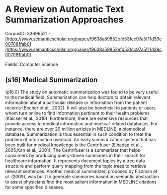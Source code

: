 # A Review on Automatic Text Summarization Approaches

CorpusID: 33696521 - [https://www.semanticscholar.org/paper/f9638a59852efd53fcc97a5f11d39c007081fab0](https://www.semanticscholar.org/paper/f9638a59852efd53fcc97a5f11d39c007081fab0)

Fields: Computer Science

## (s16) Medical Summarization
(p16.0) The study on automatic summarization was found to be very useful to the medical field. Summarization can help doctors to obtain relevant information about a particular disease or information from the patient records (Becher et al., 2002). It will also be beneficial to patients or users whom turn online to find information pertinent to their health problems (Kaicker et al., 2010). Furthermore, there are extensive resources that provide access to medical information and medical-related databases. For instance, there are over 20 million articles in MEDLINE; a biomedical database. Summarization is thus essential in such condition to treat the problem of information overload. An early summarization system that has been built for medical knowledge is the Centrifuser (Elhadad et al., 2005;Kan et al., 2001). The Centrifuser is a summarizer that helps consumers by producing query-driven summaries in their search for healthcare information. It represents document topics by a tree data structure and perform query mapping from the topic trees to retrieve relevant sentences. Another medical summarizer, proposed by Fiszman et al. (2009), was built to generate summaries based on semantic abstraction to assist physicians find the most salient information in MEDLINE citations for some specified diseases.

